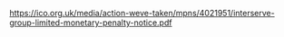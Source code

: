 https://ico.org.uk/media/action-weve-taken/mpns/4021951/interserve-group-limited-monetary-penalty-notice.pdf
